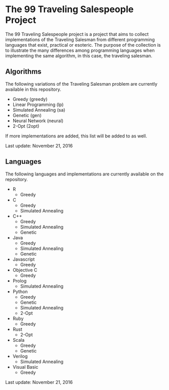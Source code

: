 # The 99 Traveling Salespeople Project

The 99 Traveling Salespeople project is a project that aims to collect
implementations of the Traveling Salesman from different programming
languages that exist, practical or esoteric. The purpose of the collection is
to illustrate the many differences among programming languages when implementing
the same algorithm, in this case, the traveling salesman.

## Algorithms

The following variations of the Traveling Salesman problem are currently 
available in this repository.

* Greedy (greedy)
* Linear Programming (lp)
* Simulated Annealing (sa)
* Genetic (gen)
* Neural Network (neural)
* 2-Opt (2opt)

If more implementations are added, this list will be added to as well.

Last update: November 21, 2016


## Languages

The following languages and implementations are currently available on the
repository.

* R
    * Greedy
* C
    * Greedy
    * Simulated Annealing
* C++
    * Greedy
    * Simulated Annealing
    * Genetic
* Java
    * Greedy
    * Simulated Annealing
    * Genetic
* Javascript
    * Greedy
* Objective C
    * Greedy
* Prolog
    * Simulated Annealing
* Python
    * Greedy
    * Genetic
    * Simulated Annealing
    * 2-Opt
* Ruby
    * Greedy
* Rust
    * 2-Opt
* Scala
    * Greedy
    * Genetic
* Verilog
    * Simulated Annealing
* Visual Basic
    * Greedy

Last update: November 21, 2016
